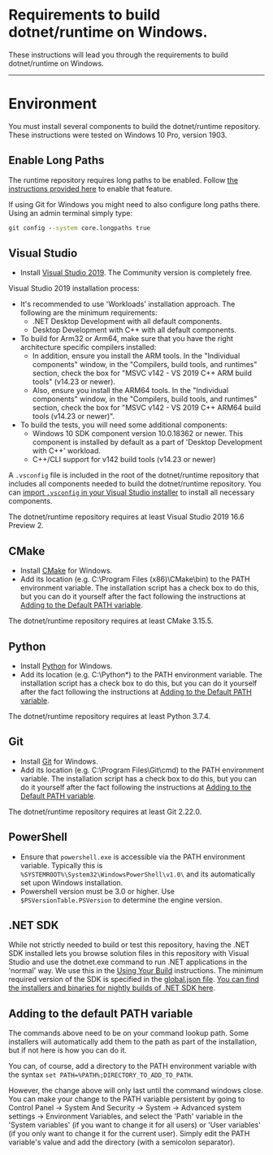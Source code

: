 Requirements to build dotnet/runtime on Windows.
========================

These instructions will lead you through the requirements to build dotnet/runtime on Windows.

----------------
# Environment

You must install several components to build the dotnet/runtime repository. These instructions were tested on Windows 10 Pro, version 1903.

## Enable Long Paths

The runtime repository requires long paths to be enabled. Follow [the instructions provided here](https://docs.microsoft.com/en-us/windows/win32/fileio/naming-a-file#enable-long-paths-in-windows-10-version-1607-and-later) to enable that feature.

If using Git for Windows you might need to also configure long paths there. Using an admin terminal simply type:
```cmd
git config --system core.longpaths true
```

## Visual Studio

- Install [Visual Studio 2019](https://visualstudio.microsoft.com/downloads/). The Community version is completely free.

Visual Studio 2019 installation process:
- It's recommended to use 'Workloads' installation approach. The following are the minimum requirements:
  - .NET Desktop Development with all default components.
  - Desktop Development with C++ with all default components.
- To build for Arm32 or Arm64, make sure that you have the right architecture specific compilers installed:
  - In addition, ensure you install the ARM tools. In the "Individual components" window, in the "Compilers, build tools, and runtimes" section, check the box for "MSVC v142 - VS 2019 C++ ARM build tools" (v14.23 or newer).
  - Also, ensure you install the ARM64 tools. In the "Individual components" window, in the "Compilers, build tools, and runtimes" section, check the box for "MSVC v142 - VS 2019 C++ ARM64 build tools (v14.23 or newer)".
- To build the tests, you will need some additional components:
  - Windows 10 SDK component version 10.0.18362 or newer. This component is installed by default as a part of 'Desktop Development with C++' workload.
  - C++/CLI support for v142 build tools (v14.23 or newer)

A `.vsconfig` file is included in the root of the dotnet/runtime repository that includes all components needed to build the dotnet/runtime repository. You can [import `.vsconfig` in your Visual Studio installer](https://docs.microsoft.com/en-us/visualstudio/install/import-export-installation-configurations?view=vs-2019#import-a-configuration) to install all necessary components.

The dotnet/runtime repository requires at least Visual Studio 2019 16.6 Preview 2.

## CMake

- Install [CMake](http://www.cmake.org/download) for Windows.
- Add its location (e.g. C:\Program Files (x86)\CMake\bin) to the PATH environment variable.
  The installation script has a check box to do this, but you can do it yourself after the fact following the instructions at [Adding to the Default PATH variable](#adding-to-the-default-path-variable).

The dotnet/runtime repository requires at least CMake 3.15.5.

## Python

- Install [Python](https://www.python.org/downloads/) for Windows.
- Add its location (e.g. C:\Python*\) to the PATH environment variable.
  The installation script has a check box to do this, but you can do it yourself after the fact following the instructions at [Adding to the Default PATH variable](#adding-to-the-default-path-variable).

The dotnet/runtime repository requires at least Python 3.7.4.

## Git

- Install [Git](https://git-for-windows.github.io/) for Windows.
- Add its location (e.g. C:\Program Files\Git\cmd) to the PATH environment variable.
  The installation script has a check box to do this, but you can do it yourself after the fact following the instructions at [Adding to the Default PATH variable](#adding-to-the-default-path-variable).

The dotnet/runtime repository requires at least Git 2.22.0.

## PowerShell

- Ensure that `powershell.exe` is accessible via the PATH environment variable. Typically this is `%SYSTEMROOT%\System32\WindowsPowerShell\v1.0\` and its automatically set upon Windows installation.
- Powershell version must be 3.0 or higher. Use `$PSVersionTable.PSVersion` to determine the engine version.

## .NET SDK

While not strictly needed to build or test this repository, having the .NET SDK installed lets you browse solution files in this repository with Visual Studio and use the dotnet.exe command to run .NET applications in the 'normal' way.
We use this in the [Using Your Build](../testing/using-your-build.md) instructions.
The minimum required version of the SDK is specified in the [global.json file](https://github.com/dotnet/runtime/blob/master/global.json#L3). [You can find the installers and binaries for nightly builds of .NET SDK here](https://github.com/dotnet/installer#installers-and-binaries).

## Adding to the default PATH variable

The commands above need to be on your command lookup path.   Some installers will automatically add them to the path as part of the installation, but if not here is how you can do it.

You can, of course, add a directory to the PATH environment variable with the syntax `set PATH=%PATH%;DIRECTORY_TO_ADD_TO_PATH`.

However, the change above will only last until the command windows close.
You can make your change to the PATH variable persistent by going to  Control Panel -> System And Security -> System -> Advanced system settings -> Environment Variables,
and select the 'Path' variable in the 'System variables' (if you want to change it for all users) or 'User variables' (if you only want to change it for the current user).
Simply edit the PATH variable's value and add the directory (with a semicolon separator).
